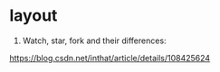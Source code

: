 # layout
1. Watch, star, fork and their differences:

  https://blog.csdn.net/inthat/article/details/108425624
